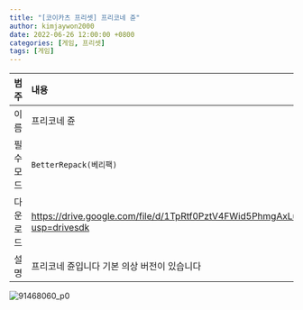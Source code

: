 ```yaml
---
title: "[코이카츠 프리셋] 프리코네 쥰"
author: kimjaywon2000
date: 2022-06-26 12:00:00 +0800
categories: [게임, 프리셋]
tags: [게임]
---
```


| 범주             | 내용            |
|:----------------|:---------------|
| 이름             | 프리코네 쥰  |
| 필수 모드         | `BetterRepack(베리팩)`       |
| 다운로드          | https://drive.google.com/file/d/1TpRtf0PztV4FWid5PhmgAxLuHLc80BAK/view?usp=drivesdk |
| 설명             | 프리코네 쥰입니다 기본 의상 버전이 있습니다   |

![91468060_p0](https://user-images.githubusercontent.com/76558033/175808047-19289770-bc4d-40e0-9a5f-73ac9bb3d822.png)
